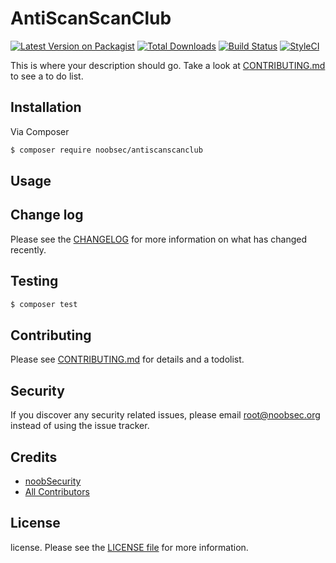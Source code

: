 # AntiScanScanClub

[![Latest Version on Packagist][ico-version]][link-packagist]
[![Total Downloads][ico-downloads]][link-downloads]
[![Build Status][ico-travis]][link-travis]
[![StyleCI][ico-styleci]][link-styleci]

This is where your description should go. Take a look at [CONTRIBUTING.md](CONTRIBUTING.md) to see a to do list.

## Installation

Via Composer

``` bash
$ composer require noobsec/antiscanscanclub
```

## Usage

## Change log

Please see the [CHANGELOG](CHANGELOG.md) for more information on what has changed recently.

## Testing

``` bash
$ composer test
```

## Contributing

Please see [CONTRIBUTING.md](CONTRIBUTING.md) for details and a todolist.

## Security

If you discover any security related issues, please email root@noobsec.org instead of using the issue tracker.

## Credits

- [noobSecurity][link-author]
- [All Contributors][link-contributors]

## License

license. Please see the [LICENSE file](LICENSE.md) for more information.

[ico-version]: https://img.shields.io/packagist/v/noobsec/antiscanscanclub.svg?style=flat-square
[ico-downloads]: https://img.shields.io/packagist/dt/noobsec/antiscanscanclub.svg?style=flat-square
[ico-travis]: https://img.shields.io/travis/noobsec/antiscanscanclub/master.svg?style=flat-square
[ico-styleci]: https://styleci.io/repos/12345678/shield

[link-packagist]: https://packagist.org/packages/noobsec/antiscanscanclub
[link-downloads]: https://packagist.org/packages/noobsec/antiscanscanclub
[link-travis]: https://travis-ci.org/noobsec/antiscanscanclub
[link-styleci]: https://styleci.io/repos/12345678
[link-author]: https://github.com/noobsec
[link-contributors]: ../../contributors
